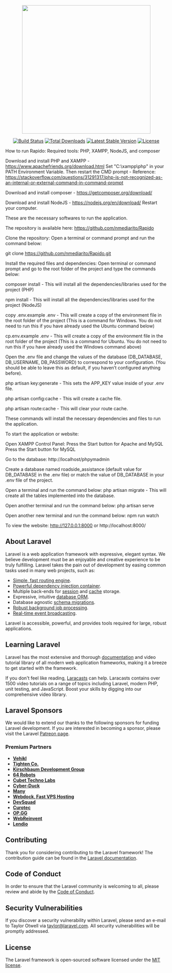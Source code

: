 <p align="center"><a href="https://laravel.com" target="_blank"><img src="https://raw.githubusercontent.com/laravel/art/master/logo-lockup/5%20SVG/2%20CMYK/1%20Full%20Color/laravel-logolockup-cmyk-red.svg" width="400"></a></p>

<p align="center">
<a href="https://travis-ci.org/laravel/framework"><img src="https://travis-ci.org/laravel/framework.svg" alt="Build Status"></a>
<a href="https://packagist.org/packages/laravel/framework"><img src="https://img.shields.io/packagist/dt/laravel/framework" alt="Total Downloads"></a>
<a href="https://packagist.org/packages/laravel/framework"><img src="https://img.shields.io/packagist/v/laravel/framework" alt="Latest Stable Version"></a>
<a href="https://packagist.org/packages/laravel/framework"><img src="https://img.shields.io/packagist/l/laravel/framework" alt="License"></a>
</p>

How to run Rapido:
Required tools:
PHP, XAMPP, NodeJS, and composer

Download and install PHP and XAMPP - https://www.apachefriends.org/download.html 
Set "C:\xampp\php" in your PATH Environment Variable. Then restart the CMD prompt - Reference: https://stackoverflow.com/questions/31291317/php-is-not-recognized-as-an-internal-or-external-command-in-command-prompt 

Download and install composer - https://getcomposer.org/download/ 

Download and install NodeJS - https://nodejs.org/en/download/ 
Restart your computer.

These are the necessary softwares to run the application.

The repository is available here: https://github.com/nmediarito/Rapido 



Clone the repository:
Open a terminal or command prompt and run the command below:

git clone https://github.com/nmediarito/Rapido.git

Install the required files and dependencies:
Open terminal or command prompt and go to the root folder of the project and type the commands below:

composer install - This will install all the dependencies/libraries used for the project (PHP)

npm install - This will install all the dependencies/libraries used for the project (NodeJS)

copy .env.example .env - This will create a copy of the environment file in the root folder of the project (This is a command for Windows. You do not need to run this if you have already used the Ubuntu command below)

cp.env.example .env - This will create a copy of the environment file in the root folder of the project (This is a command for Ubuntu. You do not need to run this if you have already used the Windows command above)

Open the .env file and change the values of the database (DB_DATABASE, DB_USERNAME, DB_PASSWORD) to correspond to your configuration.
(You should be able to leave this as default, if you haven’t configured anything before).

php artisan key:generate - This sets the APP_KEY value inside of your .env file.

php artisan config:cache - This will create a cache file.

php artisan route:cache - This will clear your route cache. 

These commands will install the necessary dependencies and files to run the application.




To start the application or website:

Open XAMPP Control Panel:
Press the Start button for Apache and MySQL
Press the Start button for MySQL

Go to the database:
http://localhost/phpymadmin

Create a database named roadside_assistance (default value for DB_DATABASE in the .env file) or match the value of DB_DATABASE in your .env file of the project.

Open a terminal and run the command below:
php artisan migrate - This will create all the tables implemented into the database.

Open another terminal and run the command below:
php artisan serve

Open another new terminal and run the command below:
npm run watch

To view the website:
http://127.0.0.1:8000 or http://localhost:8000/ 


## About Laravel

Laravel is a web application framework with expressive, elegant syntax. We believe development must be an enjoyable and creative experience to be truly fulfilling. Laravel takes the pain out of development by easing common tasks used in many web projects, such as:

- [Simple, fast routing engine](https://laravel.com/docs/routing).
- [Powerful dependency injection container](https://laravel.com/docs/container).
- Multiple back-ends for [session](https://laravel.com/docs/session) and [cache](https://laravel.com/docs/cache) storage.
- Expressive, intuitive [database ORM](https://laravel.com/docs/eloquent).
- Database agnostic [schema migrations](https://laravel.com/docs/migrations).
- [Robust background job processing](https://laravel.com/docs/queues).
- [Real-time event broadcasting](https://laravel.com/docs/broadcasting).

Laravel is accessible, powerful, and provides tools required for large, robust applications.

## Learning Laravel

Laravel has the most extensive and thorough [documentation](https://laravel.com/docs) and video tutorial library of all modern web application frameworks, making it a breeze to get started with the framework.

If you don't feel like reading, [Laracasts](https://laracasts.com) can help. Laracasts contains over 1500 video tutorials on a range of topics including Laravel, modern PHP, unit testing, and JavaScript. Boost your skills by digging into our comprehensive video library.

## Laravel Sponsors

We would like to extend our thanks to the following sponsors for funding Laravel development. If you are interested in becoming a sponsor, please visit the Laravel [Patreon page](https://patreon.com/taylorotwell).

### Premium Partners

- **[Vehikl](https://vehikl.com/)**
- **[Tighten Co.](https://tighten.co)**
- **[Kirschbaum Development Group](https://kirschbaumdevelopment.com)**
- **[64 Robots](https://64robots.com)**
- **[Cubet Techno Labs](https://cubettech.com)**
- **[Cyber-Duck](https://cyber-duck.co.uk)**
- **[Many](https://www.many.co.uk)**
- **[Webdock, Fast VPS Hosting](https://www.webdock.io/en)**
- **[DevSquad](https://devsquad.com)**
- **[Curotec](https://www.curotec.com/services/technologies/laravel/)**
- **[OP.GG](https://op.gg)**
- **[WebReinvent](https://webreinvent.com/?utm_source=laravel&utm_medium=github&utm_campaign=patreon-sponsors)**
- **[Lendio](https://lendio.com)**

## Contributing

Thank you for considering contributing to the Laravel framework! The contribution guide can be found in the [Laravel documentation](https://laravel.com/docs/contributions).

## Code of Conduct

In order to ensure that the Laravel community is welcoming to all, please review and abide by the [Code of Conduct](https://laravel.com/docs/contributions#code-of-conduct).

## Security Vulnerabilities

If you discover a security vulnerability within Laravel, please send an e-mail to Taylor Otwell via [taylor@laravel.com](mailto:taylor@laravel.com). All security vulnerabilities will be promptly addressed.

## License

The Laravel framework is open-sourced software licensed under the [MIT license](https://opensource.org/licenses/MIT).
